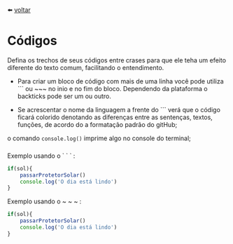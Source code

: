  :arrow_left:  [voltar](./README.md)
# Códigos

Defina os trechos de seus códigos entre crases para que ele teha um efeito diferente do texto comum, facilitando o entendimento.

* Para criar um bloco de código com mais de uma linha você pode utiliza \``` ou \~~~ no inio e no fim do bloco. Dependendo da plataforma o backticks pode ser um ou outro.

* Se acrescentar o nome da linguagem a frente do \``` verá que o código ficará colorido denotando as diferenças entre as sentenças, textos, funções, de acordo do a formatação padrão do gitHub;

o comando `console.log()` imprime algo no console do terminal;
###

Exemplo usando o \` \` \`  :

```Javascript
if(sol){
    passarProtetorSolar()   
    console.log('O dia está lindo')    
}
```

Exemplo usando o \~ \~ \~  :

~~~Javascript
if(sol){
    passarProtetorSolar()   
    console.log('O dia está lindo')    
}
~~~